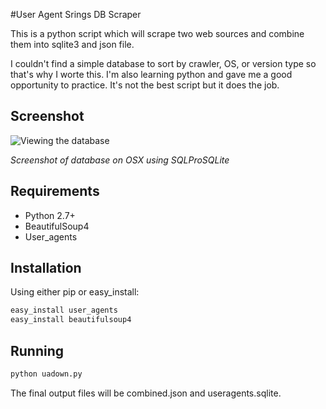 #User Agent Srings DB Scraper

This is a python script which will scrape two web sources and combine them into sqlite3 and json file.

I couldn't find a simple database to sort by crawler, OS, or version type so that's why I worte this.
I'm also learning python and gave me a good opportunity to practice.  It's not the best script but it
does the job.

## Screenshot

![Viewing the database](http://i.imgur.com/Ffy8LwUh.png)

*Screenshot of database on OSX using SQLProSQLite*

## Requirements

* Python 2.7+
* BeautifulSoup4
* User_agents

## Installation

Using either pip or easy_install:

```bash
easy_install user_agents
easy_install beautifulsoup4
```

## Running
```bash
python uadown.py
```

The final output files will be combined.json and useragents.sqlite.